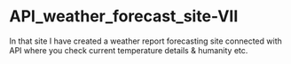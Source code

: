 # API_weather_forecast_site-VII
In that site I have created a weather report forecasting site connected with API where you check current temperature details &amp; humanity etc.
